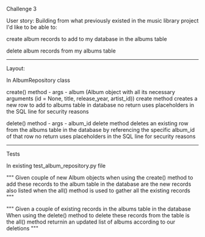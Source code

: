 Challenge 3

User story:
Building from what previously existed in the music library project I'd like to be able to:

create album records to add to my database in the albums table

delete album records from my albums table

----
Layout:

In AlbumRepository class

create() method - args - album (Album object with all its necessary arguments (id = None, title, release_year, artist_id))
    create method creates a new row to add to albums table in database
    no return
    uses placeholders in the SQL line for security reasons

delete() method - args - album_id
    delete method deletes an existing row from the albums table in the database by referencing the specific album_id of that row
    no return
    uses placeholders in the SQL line for security reasons

----
Tests

In existing test_album_repository.py file

"""
Given couple of new Album objects
when using the create() method to add these records to the album table in the database
are the new records also listed when the all() method is used to gather all the existing records
"""

"""
Given a couple of existing records in the albums table in the database 
When using the delete() method to delete these records from the table
is the all() method returnin an updated list of albums according to our deletions
"""